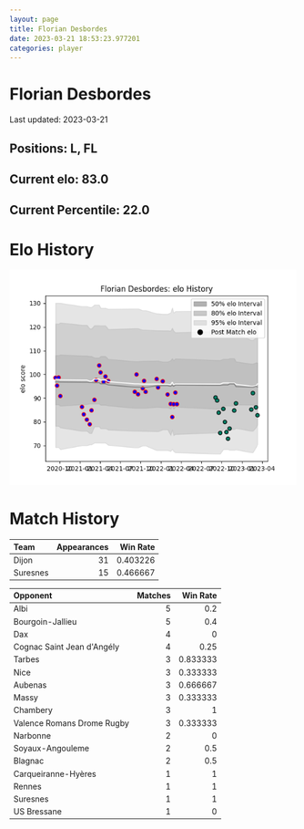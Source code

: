 ```yaml
---  
layout: page  
title: Florian Desbordes  
date: 2023-03-21 18:53:23.977201  
categories: player  
---
```

# Florian Desbordes


Last updated: 2023-03-21
## Positions: L, FL

## Current elo: 83.0

## Current Percentile: 22.0

# Elo History


![elo history](history_FlorianDesbordes.png)
# Match History


| Team     |   Appearances |   Win Rate |
|:---------|--------------:|-----------:|
| Dijon    |            31 |   0.403226 |
| Suresnes |            15 |   0.466667 |

| Opponent                   |   Matches |   Win Rate |
|:---------------------------|----------:|-----------:|
| Albi                       |         5 |   0.2      |
| Bourgoin-Jallieu           |         5 |   0.4      |
| Dax                        |         4 |   0        |
| Cognac Saint Jean d'Angély |         4 |   0.25     |
| Tarbes                     |         3 |   0.833333 |
| Nice                       |         3 |   0.333333 |
| Aubenas                    |         3 |   0.666667 |
| Massy                      |         3 |   0.333333 |
| Chambery                   |         3 |   1        |
| Valence Romans Drome Rugby |         3 |   0.333333 |
| Narbonne                   |         2 |   0        |
| Soyaux-Angouleme           |         2 |   0.5      |
| Blagnac                    |         2 |   0.5      |
| Carqueiranne-Hyères        |         1 |   1        |
| Rennes                     |         1 |   1        |
| Suresnes                   |         1 |   1        |
| US Bressane                |         1 |   0        |